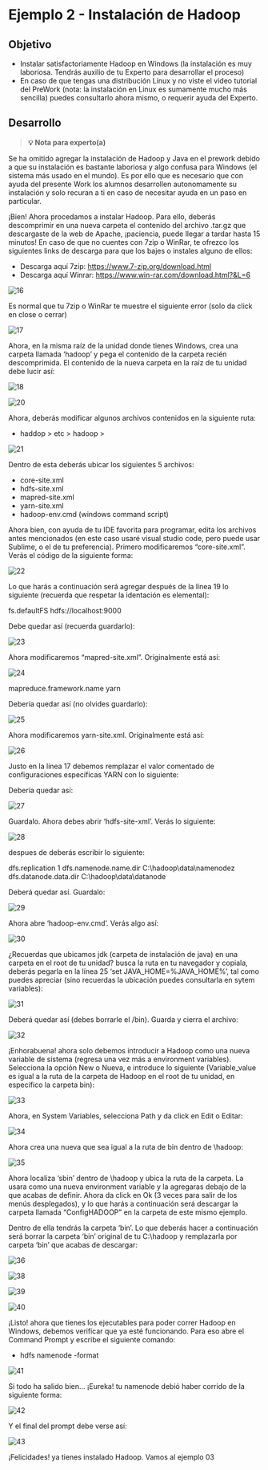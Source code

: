 # Ejemplo 2 - Instalación de Hadoop

## Objetivo

* Instalar satisfactoriamente Hadoop en Windows (la instalación es muy laboriosa. Tendrás auxilio de tu Experto para desarrollar el proceso)
* En caso de que tengas una distribución Linux y no viste el video tutorial del PreWork (nota: la instalación en Linux es sumamente mucho más sencilla) puedes consultarlo ahora mismo, o requerir ayuda del Experto.

## Desarrollo

>**💡 Nota para experto(a)**

Se ha omitido agregar la instalación de Hadoop y Java en el prework debido a que su instalación es bastante laboriosa y algo confusa para Windows (el sistema más usado  en el mundo). Es por ello que es necesario que con ayuda del presente Work los       alumnos desarrollen autonomamente su instalación y solo recuran a ti en caso de    necesitar ayuda en un paso en particular.
>

¡Bien! Ahora procedamos a instalar Hadoop. Para ello, deberás descomprimir en una nueva carpeta el contenido del archivo .tar.gz que descargaste de la web de Apache, ¡paciencia, puede llegar a tardar hasta 15 minutos! En caso de que no cuentes con 7zip o WinRar, te ofrezco los siguientes links de descarga para que los bajes o instales alguno de ellos:
- Descarga aquí 7zip: https://www.7-zip.org/download.html
- Descarga aquí Winrar: https://www.win-rar.com/download.html?&L=6

![16](assets/Picture16.png)

Es normal que tu 7zip o WinRar te muestre el siguiente error (solo da click en close o cerrar)

![17](assets/Picture17.png)

Ahora, en la misma raíz de la unidad donde tienes Windows, crea una carpeta llamada ‘hadoop’ y pega el contenido de la carpeta recién descomprimida. El contenido de la nueva carpeta en la raíz de tu unidad debe lucir así:

![18](assets/Picture18.png)

![20](assets/Picture20.png)

Ahora, deberás modificar algunos archivos contenidos en la siguiente ruta:
- haddop > etc > hadoop >

![21](assets/Picture21.png)

Dentro de esta deberás ubicar los siguientes 5 archivos:
-	core-site.xml
-	hdfs-site.xml
-	mapred-site.xml
-	yarn-site.xml
-	hadoop-env.cmd (windows command script)

Ahora bien, con ayuda de tu IDE favorita para programar, edita los archivos antes mencionados (en este caso usaré visual studio code, pero puede usar Sublime, o el de tu preferencia). Primero modificaremos “core-site.xml”. Verás el código de la siguiente forma:

![22](assets/Picture22.png)

Lo que harás a continuación será agregar después de la línea 19 lo siguiente (recuerda que respetar la identación es elemental):

  <property>
    <name>fs.defaultFS</name>
    <value>hdfs://localhost:9000</value>
  </property>

Debe quedar así (recuerda guardarlo):

![23](assets/Picture23.png)

Ahora modificaremos “mapred-site.xml”. Originalmente está así:

![24](assets/Picture24.png)

  <property>
    <name>mapreduce.framework.name</name>
    <value>yarn</value>
  </property>

Debería quedar así (no olvides guardarlo):

![25](assets/Picture25.png)

Ahora modificaremos yarn-site.xml. Originalmente está así:

![26](assets/Picture26.png)

Justo en la línea 17 debemos remplazar el valor comentado de configuraciones específicas YARN con lo siguiente:
<!---
<configuration>
  <property>
    <name>yarn.nodemanager.aux-services</name>
    <value>mapreduce_shuffle</value>
  </property>
  <property>
    <name>yarn.nodemanager.auxservices.mapreduce.shuffle.class</name>
    <value>org.apache.hadoop.mapred.ShuffleHandler</value>
</property>
</configuration>
-->

Debería quedar así:

![27](assets/Picture27.png)

Guardalo. Ahora debes abrir ‘hdfs-site-xml’. Verás lo siguiente:

![28](assets/Picture28.png)

despues de <configuration> deberás escribir lo siguiente:

  <property>
    <name>dfs.replication</name>
    <value>1</value>
  </property>
  <property>
    <name>dfs.namenode.name.dir</name>
    <value>C:\hadoop\data\namenodez</value>
  </property>
  <property>
    <name>dfs.datanode.data.dir</name>
    <value>C:\hadoop\data\datanode</value>
  </property>

Deberá quedar así. Guardalo:

![29](assets/Picture29.png)

Ahora abre ‘hadoop-env.cmd’. Verás algo así:

![30](assets/Picture30.png)

¿Recuerdas que ubicamos jdk (carpeta de instalación de java) en una carpeta en el root de tu unidad? busca la ruta en tu navegador y copiala, deberás pegarla en la línea 25 ‘set JAVA_HOME=%JAVA_HOME%’, tal como puedes apreciar (sino recuerdas la ubicación puedes consultarla en sytem variables):

![31](assets/Picture31.png)

Deberá quedar así (debes borrarle el /bin). Guarda y cierra el archivo:

![32](assets/Picture32.png)

¡Enhorabuena! ahora solo debemos introducir a Hadoop como una nueva variable de sistema (regresa una vez más a environment variables). Selecciona la opción New o Nueva, e introduce lo siguiente (Variable_value es igual a la ruta de la carpeta de Hadoop en el root de tu unidad, en específico la carpeta bin):


![33](assets/Picture33.png)

Ahora, en System Variables, selecciona Path y da click en Edit o Editar:

![34](assets/Picture34.png)

Ahora crea una nueva que sea igual a la ruta de bin dentro de \hadoop:

![35](assets/Picture35.png)

Ahora localiza ‘sbin’ dentro de \hadoop y ubica la ruta de la carpeta. La usara como  una nueva environment variable y la agregaras debajo de la que acabas de definir. Ahora da click en Ok (3 veces para salir de los menús desplegados), y lo que harás a continuación será descargar la carpeta llamada “ConfigHADOOP” en la carpeta de este mismo ejemplo.

Dentro de ella tendrás la carpeta ‘bin’. Lo que deberás hacer a continuación será borrar la carpeta ‘bin’ original de tu C:\hadoop y remplazarla por carpeta ‘bin’ que acabas de descargar:

![36](assets/Picture36.png)

![38](assets/Picture38.png)

![39](assets/Picture39.png)

![40](assets/Picture40.png)

¡Listo! ahora que tienes los ejecutables para poder correr Hadoop en Windows, debemos verificar que ya esté funcionando. Para eso abre el Command Prompt y escribe el siguiente comando:
- hdfs namenode -format

![41](assets/Picture41.png)

Si todo ha salido bien… ¡Eureka! tu namenode debió haber corrido de la siguiente forma:

![42](assets/Picture42.png)

Y el final del prompt debe verse así:

![43](assets/Picture43.png)

¡Felicidades! ya tienes instalado Hadoop. Vamos al ejemplo 03



